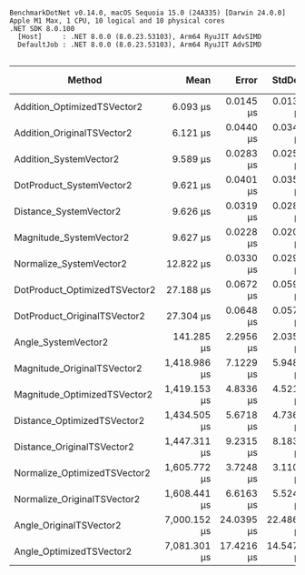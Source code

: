 ```

BenchmarkDotNet v0.14.0, macOS Sequoia 15.0 (24A335) [Darwin 24.0.0]
Apple M1 Max, 1 CPU, 10 logical and 10 physical cores
.NET SDK 8.0.100
  [Host]     : .NET 8.0.0 (8.0.23.53103), Arm64 RyuJIT AdvSIMD
  DefaultJob : .NET 8.0.0 (8.0.23.53103), Arm64 RyuJIT AdvSIMD


```
| Method                        | Mean         | Error      | StdDev     | Ratio  | RatioSD | Allocated | Alloc Ratio |
|------------------------------ |-------------:|-----------:|-----------:|-------:|--------:|----------:|------------:|
| Addition_OptimizedTSVector2   |     6.093 μs |  0.0145 μs |  0.0135 μs |   0.64 |    0.00 |         - |          NA |
| Addition_OriginalTSVector2    |     6.121 μs |  0.0440 μs |  0.0344 μs |   0.64 |    0.00 |         - |          NA |
| Addition_SystemVector2        |     9.589 μs |  0.0283 μs |  0.0251 μs |   1.00 |    0.00 |         - |          NA |
| DotProduct_SystemVector2      |     9.621 μs |  0.0401 μs |  0.0355 μs |   1.00 |    0.00 |         - |          NA |
| Distance_SystemVector2        |     9.626 μs |  0.0319 μs |  0.0283 μs |   1.00 |    0.00 |         - |          NA |
| Magnitude_SystemVector2       |     9.627 μs |  0.0228 μs |  0.0202 μs |   1.00 |    0.00 |         - |          NA |
| Normalize_SystemVector2       |    12.822 μs |  0.0330 μs |  0.0292 μs |   1.34 |    0.00 |         - |          NA |
| DotProduct_OptimizedTSVector2 |    27.188 μs |  0.0672 μs |  0.0596 μs |   2.84 |    0.01 |         - |          NA |
| DotProduct_OriginalTSVector2  |    27.304 μs |  0.0648 μs |  0.0575 μs |   2.85 |    0.01 |         - |          NA |
| Angle_SystemVector2           |   141.285 μs |  2.2956 μs |  2.0350 μs |  14.73 |    0.21 |         - |          NA |
| Magnitude_OriginalTSVector2   | 1,418.986 μs |  7.1229 μs |  5.9480 μs | 147.99 |    0.70 |       1 B |          NA |
| Magnitude_OptimizedTSVector2  | 1,419.153 μs |  4.8336 μs |  4.5213 μs | 148.00 |    0.59 |       1 B |          NA |
| Distance_OptimizedTSVector2   | 1,434.505 μs |  5.6718 μs |  4.7362 μs | 149.60 |    0.61 |       1 B |          NA |
| Distance_OriginalTSVector2    | 1,447.311 μs |  9.2315 μs |  8.1834 μs | 150.94 |    0.91 |       1 B |          NA |
| Normalize_OptimizedTSVector2  | 1,605.772 μs |  3.7248 μs |  3.1104 μs | 167.47 |    0.53 |       1 B |          NA |
| Normalize_OriginalTSVector2   | 1,608.441 μs |  6.6163 μs |  5.5249 μs | 167.74 |    0.70 |       1 B |          NA |
| Angle_OriginalTSVector2       | 7,000.152 μs | 24.0395 μs | 22.4865 μs | 730.05 |    2.92 |       6 B |          NA |
| Angle_OptimizedTSVector2      | 7,081.301 μs | 17.4216 μs | 14.5478 μs | 738.51 |    2.37 |       6 B |          NA |

